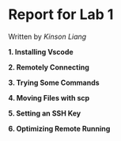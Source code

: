 # Report for Lab 1

Written by *Kinson Liang*


**1. Installing Vscode**

**2. Remotely Connecting**

**3. Trying Some Commands**

**4. Moving Files with scp**

**5. Setting an SSH Key**

**6. Optimizing Remote Running**
